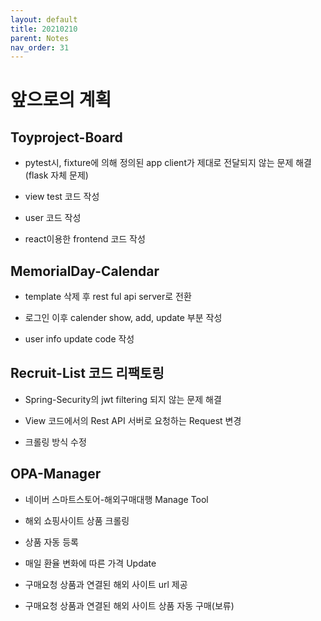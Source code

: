 ```yaml
---
layout: default
title: 20210210
parent: Notes
nav_order: 31
---
```


# 앞으로의 계획

## Toyproject-Board

* pytest시, fixture에 의해 정의된 app client가 제대로 전달되지 않는 문제 해결(flask 자체 문제)

* view test 코드 작성

* user 코드 작성

* react이용한 frontend 코드 작성

## MemorialDay-Calendar

* template 삭제 후 rest ful api server로 전환

* 로그인 이후 calender show, add, update 부분 작성

* user info update code 작성

## Recruit-List 코드 리팩토링

* Spring-Security의 jwt filtering 되지 않는 문제 해결

* View 코드에서의 Rest API 서버로 요청하는 Request 변경

* 크롤링 방식 수정

## OPA-Manager

* 네이버 스마트스토어-해외구매대행 Manage Tool

* 해외 쇼핑사이트 상품 크롤링

* 상품 자동 등록

* 매일 환율 변화에 따른 가격 Update

* 구매요청 상품과 연결된 해외 사이트 url 제공

* 구매요청 상품과 연결된 해외 사이트 상품 자동 구매(보류)